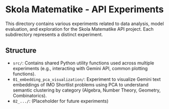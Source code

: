 # Skola Matematike - API Experiments

This directory contains various experiments related to data analysis, model evaluation, and exploration for the Skola Matematike API project. Each subdirectory represents a distinct experiment.

## Structure

- `src/`: Contains shared Python utility functions used across multiple experiments (e.g., interacting with Gemini API, common plotting functions).
- `01_embedding_pca_visualization/`: Experiment to visualize Gemini text embeddings of IMO Shortlist problems using PCA to understand semantic clustering by category (Algebra, Number Theory, Geometry, Combinatorics).
- `02_.../`: (Placeholder for future experiments)

